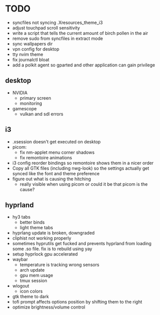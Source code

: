 # TODO
- syncfiles not syncing .Xresources_theme_i3
- adjust touchpad scroll sensitivity
- write a script that tells the current amount of birch pollen in the air
- remove sudo from syncfiles in extract mode
- sync wallpapers dir
- vpn config for desktop
- tty nvim theme
- fix journalctl bloat
- add a polkit agent so gparted and other application can gain privilege

## desktop
- NVIDIA
  - primary screen 
  - monitoring
- gamescope
  - vulkan and sdl errors

## i3
- .xsession doesn't get executed on desktop
- picom:
  * fix nm-applet menu corner shadows
  * fix remontoire animations
- i3 config reorder bindings so remontoire shows them in a nicer order
- Copy all GTK files (including nwg-look) so the settings actually get synced like the font and theme preference
- figure out what is causing the hitching
  * really visible when using picom or could it be that picom is the cause?

## hyprland
- hy3 tabs
  - better binds
  - light theme tabs
- hyprlang update is broken, downgraded
- cliphist not working properly
- sometimes hyprutils get fucked and prevents hyprland from loading some .so file. fix is to rebuild using yay
- setup hyprlock gpu accelerated
- waybar
  - temperature is tracking wrong sensors
  - arch update
  - gpu mem usage
  - tmux session
- wlogout
  - icon colors
- gtk theme to dark
- tofi prompt affects options position by shifting them to the right
- optimize brightness/volume control

